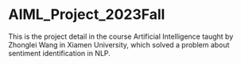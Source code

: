 # AIML_Project_2023Fall
This is the project detail in the course Artificial Intelligence taught by Zhonglei Wang in Xiamen University, which solved a problem about sentiment identification in NLP.
